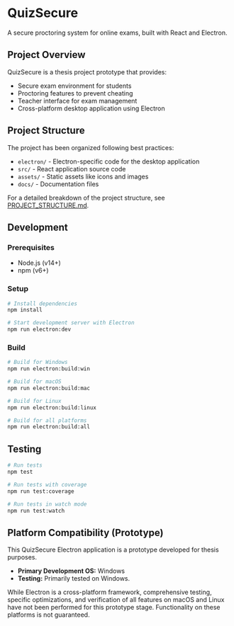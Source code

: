 # QuizSecure

A secure proctoring system for online exams, built with React and Electron.

## Project Overview

QuizSecure is a thesis project prototype that provides:

- Secure exam environment for students
- Proctoring features to prevent cheating
- Teacher interface for exam management
- Cross-platform desktop application using Electron

## Project Structure

The project has been organized following best practices:

- `electron/` - Electron-specific code for the desktop application
- `src/` - React application source code
- `assets/` - Static assets like icons and images
- `docs/` - Documentation files

For a detailed breakdown of the project structure, see [PROJECT_STRUCTURE.md](docs/PROJECT_STRUCTURE.md).

## Development

### Prerequisites

- Node.js (v14+)
- npm (v6+)

### Setup

```bash
# Install dependencies
npm install

# Start development server with Electron
npm run electron:dev
```

### Build

```bash
# Build for Windows
npm run electron:build:win

# Build for macOS
npm run electron:build:mac

# Build for Linux
npm run electron:build:linux

# Build for all platforms
npm run electron:build:all
```

## Testing

```bash
# Run tests
npm test

# Run tests with coverage
npm run test:coverage

# Run tests in watch mode
npm run test:watch
```

## Platform Compatibility (Prototype)

This QuizSecure Electron application is a prototype developed for thesis purposes. 

- **Primary Development OS:** Windows
- **Testing:** Primarily tested on Windows.

While Electron is a cross-platform framework, comprehensive testing, specific optimizations, and verification of all features on macOS and Linux have not been performed for this prototype stage. Functionality on these platforms is not guaranteed.
